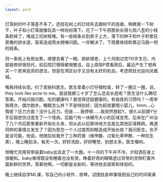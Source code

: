 ```yaml
---
layout: post
---
```


灯笼树的叶子落差不多了。还挂在树上的已经失去跟树干的连接，稍微晃一下树干，叶子和小灯笼就像玩具一样纷纷落下。花了一下午把那些长得七扭八歪的小枝条砍掉了，堆成三坨树枝堆。有一些枝条长到房子上方，落下的种子和叶子积累在房檐的排水道，容易造成雨水拥堵问题。一并解决了。下周要继续砍靠近马路一侧的枝条。

同一条街上有房出售，顺便去看了一眼。房龄很老，上个月刚过完110岁生日，内部装修却很现代，前后院打理得都很整洁。自上周陪P君看房后，最近产生了想再买一个房来投资的想法，但是在湾区似乎又没有太好的机会。考虑把目光投向凤凰城。

嘴角持续长痘。约了皮肤科医生。医生拿着小灯仔细检查，转了一圈又一圈，说，they look like acne to me。我说我都三十岁了怎么还会长痘呢？医生没什么确切答案。开始问我问题。吃的健康吗？我觉得还挺健康的。有锻炼的习惯吗？一周举铁两次，偶尔跑步。睡眠怎么样？不是特别好，因为起夜要喂小婴儿。hmm...心情呢？压力方面？没什么压力。但是……我停顿……我突然想起Y。很久以前跟Y分手后我悲伤过度生了一个怪病，后脑勺有一块硬币大小的区域变秃，后来在广州治了几个月后那里重新开始长头发，但从此以后那块地方总是比其他区域稀疏。难道同样的事情又发生了？因为思念一个人过度而抑郁造成开始长痘？我问医生。也不是没可能，他说。他随后给我开了三种药膏（维甲酸、过氧化苯甲酰、一种抗生素），晚上睡前涂，每天一次。好好洗脸，好好睡觉，别想太多。医生嘱咐。

傍晚忙完用背带装着baby出去走了一大圈。十一月的下午并不冷，夕阳洒在身上很暖和。baby难得既没有睡着也没有哭，睁着好奇的眼睛透过背带的空隙盯着外面新鲜的世界。羡慕他啊。一切都是全新的，等待他去探索和体验的。

晚上继续自学ML课，写自己的小软件，练琴。试图找各种事情把自己的时间填满